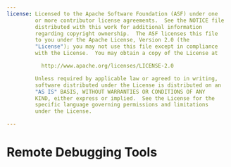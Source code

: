 ```yaml
---
license: Licensed to the Apache Software Foundation (ASF) under one
         or more contributor license agreements.  See the NOTICE file
         distributed with this work for additional information
         regarding copyright ownership.  The ASF licenses this file
         to you under the Apache License, Version 2.0 (the
         "License"); you may not use this file except in compliance
         with the License.  You may obtain a copy of the License at

           http://www.apache.org/licenses/LICENSE-2.0

         Unless required by applicable law or agreed to in writing,
         software distributed under the License is distributed on an
         "AS IS" BASIS, WITHOUT WARRANTIES OR CONDITIONS OF ANY
         KIND, either express or implied.  See the License for the
         specific language governing permissions and limitations
         under the License.

---
```


# Remote Debugging Tools

<!--

# Debug Build

We are proud to offer debug build for Adobe® PhoneGap™ Build
users. This service enables users to debug and interactively modify
their applications during runtime; this new addition offers similar
functionality to those found in Firebug and Google Chrome Inspector,
which serve as an indispensable tool to developers working on web
based projects. And now debug build provides the same benefits for
PhoneGap developers.


## Sections

1. [Configuring A project to use Build](#project_build)
    1. [New Application](#new_build_project)
    2. [Existing Application](#existing_build_project)
2. [Running Debug Mode](#running_debug_mode)
    1. [Elements](#running_debug_mode_elements)
    2. [Console](#running_debug_mode_console)
3. [Example Use Case](#example_use_case)
4. [Closing Remarks](#closing_remarks)


<a id="project_build"></a>
##Configuring A Project to use Build

Build can be configured on either of the two cases.

<a id="new_build_project"></a>
###New Application

After logging in Navigate to
[https://build.phonegap.com/](https://build.phonegap.com/), and click
the "new app" button.

Next to enable debug mode select the "enable debugging"

There you have it! Every build from this point will enable you to
debug through PhoneGap Debug Build. To disable debug in the future
simply unselect the "enable debugging" option from the application
edit page (as seen in the section below) and save your changes.

<a id="existing_build_project"></a>
###Existing Application

After logging in navigate to
[https://build.phonegap.com/apps](https://build.phonegap.com/apps),
and click the application you wish to enable debug on.

The page just navigated to displays information useful to the status
of your builds, and general information regarding the
application. Click the "Edit" button in the top right hand corner and
you will be presented with a page like the following:

From this page we will enable debug build by ticking "enable
debugging", then to save changes made to the application simply click
"Save"; and there you have it! Every build from this point will enable
you to debug through PhoneGap Debug Build. To disable debug in the
future simply unselect the "enable debugging" option and save your
changes.

<a id="runnin_debug_mode"></a>
##Running Debug Mode

To run you application in debug mode navigate to
https://build.phonegap.com/apps, select the appropriate link to
download for you platform and run it on your device or emulator. Next
in the top right hand corner next to "Edit" there is now another
option "Debug" available, click this link and you will be taken to a
page that includes the following options available at this time:
elements, and console.

<a id="running_debug_mode_elements"></a>
###Elements:

This powerhouse tool enables you too modify the application in
realtime; a handy feature when making minor modifications or bug fixes
on the fly. Example use cases could be editing the javascript to
correct errors, modifying css styling, or editing the html.  <a
id="running_debug_mode_console"></a> ###Console:

Another exciting feature that allows you to view debug output and
interact with the javascript. Example use cases include bug tracking,
and view application log output in realtime.

<a id="example_use_case"></a>
##Example Use Case


Walking through this demonstration will enable you to get a better
understanding of the possible work flow in debug.
   
You may download this sample application "Hello Debugging World" from:

[https://github.com/hardeep/PhoneGap-Build-Debug](https://github.com/hardeep/PhoneGap-Build-Debug)

1) Next create a new application on phonegap build with the contents
of "Hello Debugging World"; for instructions on how to the former
visit
[https://build.phonegap.com/docs/git-hosting](https://build.phonegap.com/docs/git-hosting)

2) Open the debug console and launch the newly built application on a
device or simulator. You should now see you device listed under
"Remote/Devices" (note You may need to refresh the page).

![alt edit app page](images/phonegap-debug/connected.jpg)

3) To demonstrate some powerful debugging options, we have included
JQuery to aid in our demonstration. Firstly you may wish to take a
glance at the two sections we will mostly be looking at by clicking on
the sections labeled "elements" and "console".

![alt edit app page](images/phonegap-debug/elements.jpg)

![alt edit app page](images/phonegap-debug/console.jpg)


4) You may have realized that we have a typo in our header when we
include phonegap.js. The Line should read.

    <script stype="text/javascript" src="phonegap.js"></script> 

With out this interactive debugging session we would need to re-build
our code, and deploy the it once again on the simulator or device;
however we can remedy this error and continue with testing by simply
using JQuery to dynamically import the required javascript file.

Go to the console and insert the following code.

    $.getScript('phonegap.js', function() { alert('Load was performed.'); })

Now if you take a look at the device or simulator we should have an
alert that prompts us when PhoneGap has been loaded.

5) We may now proceed to continue with our testing by calling
"onLoad()" in the console which will fire up our application. You may
notice that nothing has happened, this is because we have a typo in
our html document. Modify the attribute id on the following line
(double click the attribute):

    <input type="button" id="buh_button" value="Check For Bugs">

to the following:

    <input type="button" id="bug_button" value="Check For Bugs">

This modification can be applied to any aspect of the application such
as css, html, and javascript.

6) Now proceed to clicking the "Check for Bugs", at this point you
should get an alert stating "Ya! No more bugs".


<a id="closing_remarks"></a>
##Closing Remarks:

This concludes the simple demonstration on debug build, hopefully by
now we have been able to demonstrate the time and effort saved through
having such a tool. If you have any further questions or comments
please feel free to drop us a line at
[http://community.phonegap.com](http://community.phonegap.com/nitobi/products/nitobi_phonegap_build).

-->
